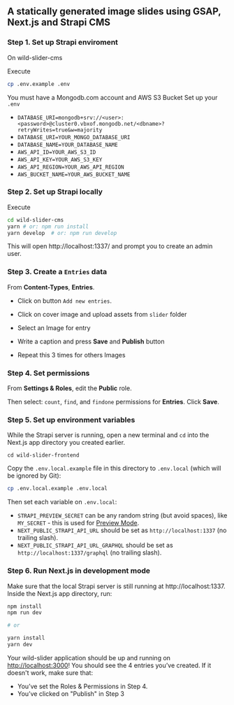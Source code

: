 ## A statically generated image slides using GSAP, Next.js and Strapi CMS

### Step 1.  Set up Strapi enviroment

On wild-slider-cms 

Execute 

```bash
cp .env.example .env
```

You must have a Mongodb.com account and AWS S3 Bucket
Set up your  `.env`

 - `DATABASE_URI=mongodb+srv://<user>:<password>@cluster0.vbxof.mongodb.net/<dbname>?retryWrites=true&w=majority`
 - `DATABASE_URI=YOUR_MONGO_DATABASE_URI`
 - `DATABASE_NAME=YOUR_DATABASE_NAME`
 - `AWS_API_ID=YOUR_AWS_S3_ID`
 - `AWS_API_KEY=YOUR_AWS_S3_KEY`
 - `AWS_API_REGION=YOUR_AWS_API_REGION`
 - `AWS_BUCKET_NAME=YOUR_AWS_BUCKET_NAME`


### Step 2. Set up Strapi locally

Execute

```bash
cd wild-slider-cms
yarn # or: npm run install
yarn develop  # or: npm run develop
```

This will open http://localhost:1337/ and prompt you to create an admin user.


### Step 3. Create a `Entries` data

From **Content-Types**, **Entries**.

- Click on button `Add new entries`.

- Click on cover image and upload assets from `slider` folder 

- Select an Image for entry

- Write a caption and press **Save** and **Publish** button

- Repeat this 3 times for others Images

### Step 4. Set permissions

From **Settings & Roles**, edit the **Public** role.

Then select: `count`, `find`, and `findone` permissions for **Entries**. Click **Save**.


### Step 5. Set up environment variables

While the Strapi server is running, open a new terminal and `cd` into the Next.js app directory you created earlier.

```
cd wild-slider-frontend
```

Copy the `.env.local.example` file in this directory to `.env.local` (which will be ignored by Git):

```bash
cp .env.local.example .env.local
```

Then set each variable on `.env.local`:

- `STRAPI_PREVIEW_SECRET` can be any random string (but avoid spaces), like `MY_SECRET` - this is used for [Preview Mode](https://nextjs.org/docs/advanced-features/preview-mode).
- `NEXT_PUBLIC_STRAPI_API_URL` should be set as `http://localhost:1337` (no trailing slash).
- `NEXT_PUBLIC_STRAPI_API_URL_GRAPHQL` should be set as `http://localhost:1337/graphql` (no trailing slash).


### Step 6. Run Next.js in development mode

Make sure that the local Strapi server is still running at http://localhost:1337. Inside the Next.js app directory, run:

```bash
npm install
npm run dev

# or

yarn install
yarn dev
```

Your wild-slider application should be up and running on [http://localhost:3000](http://localhost:3000)! You should see the 4 entries you’ve created. If it doesn't work, make sure that:

- You’ve set the Roles & Permissions in Step 4.
- You’ve clicked on "Publish" in Step 3

